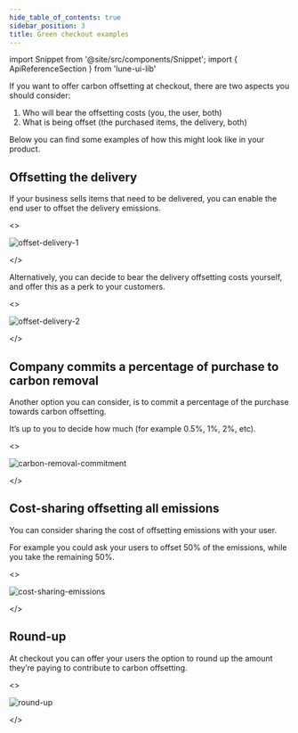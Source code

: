 ```yaml
---
hide_table_of_contents: true
sidebar_position: 3
title: Green checkout examples
---
```


<head>
<meta property="og:image" content="https://docs.lune.co/img/green-checkout-preview.png" />
<meta property="twitter:image" content="https://docs.lune.co/img/green-checkout-preview.png" />
</head>

import Snippet  from '@site/src/components/Snippet';
import { ApiReferenceSection } from 'lune-ui-lib'

<div className="sections">

<ApiReferenceSection>

<div className="paragraphSections">

<div>

If you want to offer carbon offsetting at checkout, there are two aspects you should consider:
1. Who will bear the offsetting costs (you, the user, both)
2. What is being offset (the purchased items, the delivery, both)

Below you can find some examples of how this might look like in your product.

</div>
<div>

## Offsetting the delivery

If your business sells items that need to be delivered, you can enable the end user to offset the delivery emissions.

</div>
</div>

<>

![offset-delivery-1](/img/offset-delivery-1.png)

</>

</ApiReferenceSection>

<ApiReferenceSection>

<div className="paragraphSections">

<div>

Alternatively, you can decide to bear the delivery offsetting costs yourself, and offer this as a perk to your customers.

</div>
</div>

<>

![offset-delivery-2](/img/offset-delivery-2.png)

</>

</ApiReferenceSection>

<ApiReferenceSection>

<div className="paragraphSections">

<div>

## Company commits a percentage of purchase to carbon removal

Another option you can consider, is to commit a percentage of the purchase towards carbon offsetting.

It’s up to you to decide how much (for example 0.5%, 1%, 2%, etc).

</div>
</div>

<>

![carbon-removal-commitment](/img/carbon-removal-commitment.png)

</>

</ApiReferenceSection>

<ApiReferenceSection>

<div className="paragraphSections">

<div>

## Cost-sharing offsetting all emissions

You can consider sharing the cost of offsetting emissions with your user.

For example you could ask your users to offset 50% of the emissions, while you take the remaining 50%.

</div>
</div>

<>

![cost-sharing-emissions](/img/cost-sharing-emissions.png)

</>

</ApiReferenceSection>

<ApiReferenceSection>

<div className="paragraphSections">

<div>

## Round-up

At checkout you can offer your users the option to round up the amount they’re paying to contribute to carbon offsetting.

</div>
</div>

<>

![round-up](/img/round-up.png)

</>

</ApiReferenceSection>

</div>
